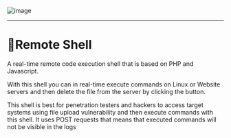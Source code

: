 ![image](https://user-images.githubusercontent.com/16736715/194369779-1e0d5f9f-b199-4a0b-b542-81baa491a6bb.png)
<hr>
<h1>💉Remote Shell</h1>
<p>A real-time remote code execution shell that is based on PHP and Javascript.</p>
<p>With this shell you can in real-time execute commands on Linux or Website servers and then delete the file from the server by clicking the button.</p>
<p>This shell is best for penetration testers and hackers to access target systems using file upload vulnerability and then execute commands with this shell. It uses POST requests that means that executed commands will not be visible in the logs</p>
